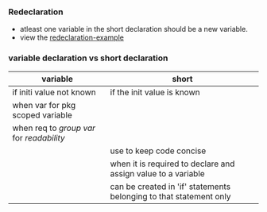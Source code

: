 ### Redeclaration

- atleast one variable in the short declaration should be a new variable.
- view the [redeclaration-example](https://github.com/akashdgo/udemy_learngo/blob/master/10-varibale-redeclaration/example/main.go)

### variable declaration vs short declaration

|variable|short|
|---|---|
|if initi value not known|if the init value is known|
|when var for pkg scoped variable|   |
|when req to *group var* for *readability*|   |
|   |use to keep code concise|
|   |when it is required to declare and assign value to a variable|
|   |can be created in 'if' statements belonging to that statement only|




